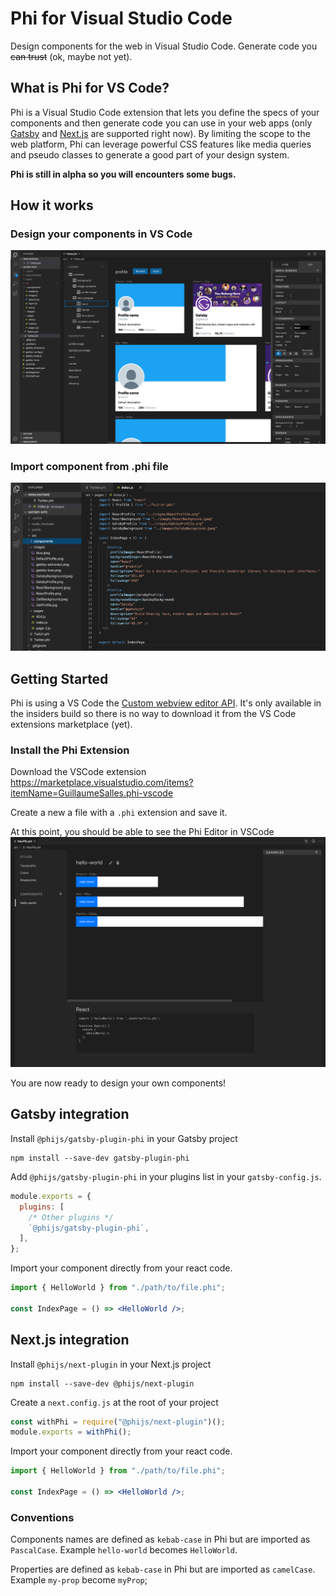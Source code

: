 # Phi for Visual Studio Code

Design components for the web in Visual Studio Code. Generate code you ~~can trust~~ (ok, maybe not yet).

## What is Phi for VS Code?

Phi is a Visual Studio Code extension that lets you define the specs of your components and then generate code you can use in your web apps (only [Gatsby](https://www.gatsbyjs.org/) and [Next.js](https://nextjs.org/) are supported right now). By limiting the scope to the web platform, Phi can leverage powerful CSS features like media queries and pseudo classes to generate a good part of your design system.

**Phi is still in alpha so you will encounters some bugs.**

## How it works

### Design your components in VS Code

![Phi Extension Demo](/assets/PhiEditor.png)

### Import component from .phi file

![Code example](/assets/CodeExample.png)

## Getting Started

Phi is using a VS Code the [Custom webview editor API](https://github.com/microsoft/vscode/issues/77131). It's only available in the insiders build so there is no way to download it from the VS Code extensions marketplace (yet).

### Install the Phi Extension

Download the VSCode extension https://marketplace.visualstudio.com/items?itemName=GuillaumeSalles.phi-vscode

Create a new a file with a `.phi` extension and save it.

At this point, you should be able to see the Phi Editor in VSCode
  ![Phi Extension preview in vscode](/assets/HelloWorld.png)

You are now ready to design your own components!

## Gatsby integration

Install `@phijs/gatsby-plugin-phi` in your Gatsby project

```shell
npm install --save-dev gatsby-plugin-phi
```

Add `@phijs/gatsby-plugin-phi` in your plugins list in your `gatsby-config.js`.

```javascript
module.exports = {
  plugins: [
    /* Other plugins */
    `@phijs/gatsby-plugin-phi`,
  ],
};
```

Import your component directly from your react code.

```jsx
import { HelloWorld } from "./path/to/file.phi";

const IndexPage = () => <HelloWorld />;
```

## Next.js integration

Install `@phijs/next-plugin` in your Next.js project

```shell
npm install --save-dev @phijs/next-plugin
```

Create a `next.config.js` at the root of your project

```javascript
const withPhi = require("@phijs/next-plugin")();
module.exports = withPhi();
```

Import your component directly from your react code.

```jsx
import { HelloWorld } from "./path/to/file.phi";

const IndexPage = () => <HelloWorld />;
```

### Conventions

Components names are defined as `kebab-case` in Phi but are imported as `PascalCase`.
Example `hello-world` becomes `HelloWorld`.

Properties are defined as `kebab-case` in Phi but are imported as `camelCase`.
Example `my-prop` become `myProp`;
